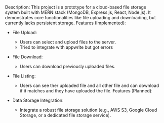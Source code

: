 Description:
This project is a prototype for a cloud-based file storage system built with MERN stack (MongoDB, Express.js, React, Node.js). It demonstrates core functionalities like file uploading and downloading, but currently lacks persistent storage.
Features (Implemented):
 * File Upload:
   * Users can select and upload files to the server.
   * Tried to integrate with appwrite but got errors
 * File Download:
   * Users can download previously uploaded files.
   
 * File Listing:
   * Users can see ther uploaded file and all other file and can download if it matches and they have uploaded the file. 
Features (Planned):
 * Data Storage Integration:
   * Integrate a robust file storage solution (e.g., AWS S3, Google Cloud Storage, or a dedicated file storage service).

